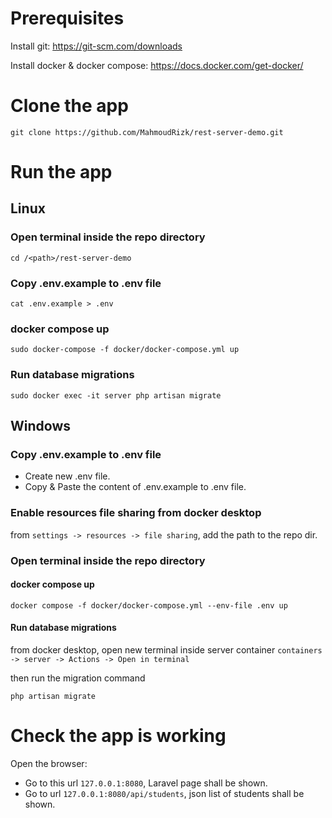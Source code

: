 # Prerequisites

Install git: https://git-scm.com/downloads

Install docker & docker compose: https://docs.docker.com/get-docker/

# Clone the app

```
git clone https://github.com/MahmoudRizk/rest-server-demo.git
```

# Run the app

## Linux

### Open terminal inside the repo directory

```cd /<path>/rest-server-demo```

### Copy .env.example to .env file

```
cat .env.example > .env
```

### docker compose up
```
sudo docker-compose -f docker/docker-compose.yml up
```

### Run database migrations 
```
sudo docker exec -it server php artisan migrate
```

## Windows

### Copy .env.example to .env file

* Create new .env file.
* Copy & Paste the content of .env.example to .env file.

### Enable resources file sharing from docker desktop

from ```settings -> resources -> file sharing```, add the path to the repo dir.

### Open terminal inside the repo directory

#### docker compose up

```
docker compose -f docker/docker-compose.yml --env-file .env up
```

#### Run database migrations

from docker desktop, open new terminal inside server container
```containers -> server -> Actions -> Open in terminal```

then run the migration command

```
php artisan migrate
```

# Check the app is working

Open the browser:
* Go to this url ```127.0.0.1:8080```, Laravel page shall be shown.
* Go to url ```127.0.0.1:8080/api/students```, json list of students shall be shown.
